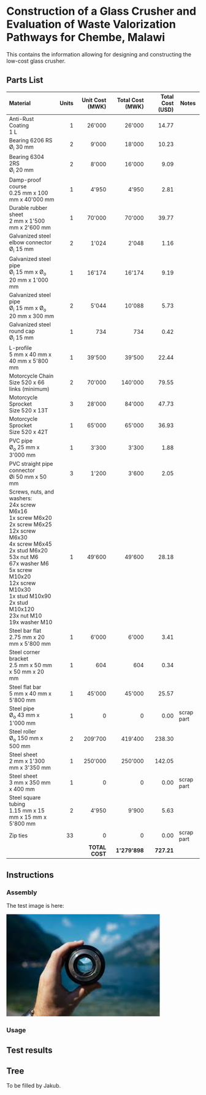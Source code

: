 # Construction of a Glass Crusher and Evaluation of Waste Valorization Pathways for Chembe, Malawi

This contains the information allowing for designing and constructing the low-cost glass crusher.

## Parts List

| Material | Units | Unit Cost (MWK) | Total Cost (MWK) | Total Cost (USD) | Notes |
| :--- | ---: | ---: | ---: | ---: | --- |
| Anti-Rust Coating <br> 1 L | 1 | 26'000 | 26'000 | 14.77 | |
| Bearing 6206 RS <br> Ø<sub>i</sub> 30 mm | 2 | 9'000 | 18'000 | 10.23 | |
| Bearing 6304 2RS <br> Ø<sub>i</sub> 20 mm | 2 | 8'000 | 16'000 | 9.09 | |
| Damp-proof course <br> 0.25 mm x 100 mm x 40'000 mm | 1 | 4'950 | 4'950 | 2.81 | |
| Durable rubber sheet <br> 2 mm x 1'500 mm x 2'600 mm | 1 | 70'000 | 70'000 | 39.77 | |
| Galvanized steel elbow connector <br> Ø<sub>i</sub> 15 mm | 2 | 1'024 | 2'048 | 1.16 | |
| Galvanized steel pipe <br> Ø<sub>i</sub> 15 mm x Ø<sub>o</sub> 20 mm x 1'000 mm | 1 | 16'174 | 16'174 | 9.19 | |
| Galvanized steel pipe <br> Ø<sub>i</sub> 15 mm x Ø<sub>o</sub> 20 mm x 300 mm | 2 | 5'044 | 10'088 | 5.73 | |
| Galvanized steel round cap <br> Ø<sub>i</sub> 15 mm | 1 | 734 | 734 | 0.42 | |
| L-profile <br> 5 mm x 40 mm x 40 mm x 5'800 mm | 1 | 39'500 | 39'500 | 22.44 | |
| Motorcycle Chain <br> Size 520 x 66 links (minimum) | 2 | 70'000 | 140'000 | 79.55 | |
| Motorcycle Sprocket <br> Size 520 x 13T | 3 | 28'000 | 84'000 | 47.73 | |
| Motorcycle Sprocket <br> Size 520 x 42T | 1 | 65'000 | 65'000 | 36.93 | |
| PVC pipe <br> Ø<sub>o</sub> 25 mm x 3'000 mm | 1 | 3'300 | 3'300 | 1.88 | |
| PVC straight pipe connector <br> Øi 50 mm x 50 mm | 3 | 1'200 | 3'600 | 2.05 | |
| Screws, nuts, and washers: <br> 24x screw M6x16 <br> 1x screw M6x20 <br> 2x screw M6x25 <br> 12x screw M6x30 <br> 4x screw M6x45 <br> 2x stud M6x20 <br> 53x nut M6 <br> 67x washer M6 <br> 5x screw M10x20 <br> 12x screw M10x30 <br> 1x stud M10x90 <br> 2x stud M10x120 <br> 23x nut M10 <br> 19x washer M10 | 1 | 49'600 | 49'600 | 28.18 | |
| Steel bar flat <br> 2.75 mm x 20 mm x 5'800 mm | 1 | 6'000 | 6'000 | 3.41 | |
| Steel corner bracket <br> 2.5 mm x 50 mm x 50 mm x 20 mm | 1 | 604 | 604 | 0.34 | |
| Steel flat bar <br> 5 mm x 40 mm x 5'800 mm | 1 | 45'000 | 45'000 | 25.57 | |
| Steel pipe <br> Ø<sub>o</sub> 43 mm x 1'000 mm | 1 | 0 | 0 | 0.00 | scrap part |
| Steel roller <br> Ø<sub>o</sub> 150 mm x 500 mm | 2 | 209'700 | 419'400 | 238.30 | |
| Steel sheet <br> 2 mm x 1'300 mm x 3'350 mm | 1 | 250'000 | 250'000 | 142.05 | |
| Steel sheet <br> 3 mm x  350 mm x 400 mm | 1 | 0 | 0 | 0.00 | scrap part |
| Steel square tubing <br> 1.15 mm x 15 mm x 15 mm x 5'800 mm | 2 | 4'950 | 9'900 | 5.63 | |
| Zip ties | 33 | 0 | 0 | 0.00 | scrap part |
|  |  | **TOTAL COST** | **1'279'898** | **727.21** | |


## Instructions

### Assembly

The test image is here:

<img src="img/test-image.jpg" width="400">

### Usage

## Test results

## Tree

To be filled by Jakub.
